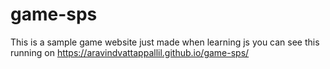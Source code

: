 # game-sps
This is a sample game website just made when learning js 
you can see this running on https://aravindvattappallil.github.io/game-sps/
